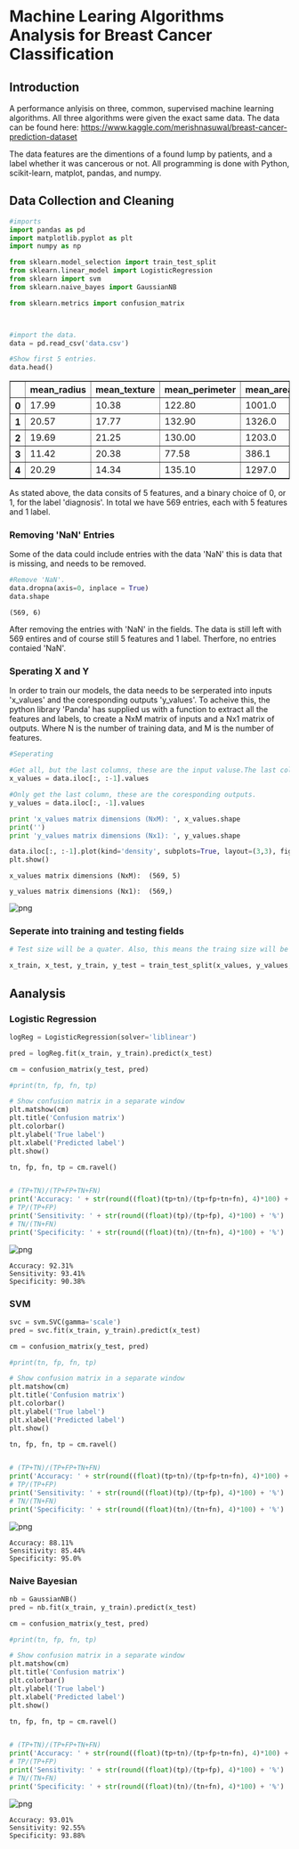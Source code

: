 # Machine Learing Algorithms Analysis for Breast Cancer Classification

## Introduction
A performance anlyisis on three, common, supervised machine learning algorithms. All three algorithms were given the exact same data. The data can be found here: https://www.kaggle.com/merishnasuwal/breast-cancer-prediction-dataset

The data features are the dimentions of a found lump by patients, and a label whether it was cancerous or not. All programming is done with Python, scikit-learn, matplot, pandas, and numpy.




## Data Collection and Cleaning



```python
#imports
import pandas as pd
import matplotlib.pyplot as plt
import numpy as np

from sklearn.model_selection import train_test_split 
from sklearn.linear_model import LogisticRegression
from sklearn import svm
from sklearn.naive_bayes import GaussianNB

from sklearn.metrics import confusion_matrix



#import the data.
data = pd.read_csv('data.csv')

#Show first 5 entries.
data.head()
```




<div>
<style scoped>
    .dataframe tbody tr th:only-of-type {
        vertical-align: middle;
    }

    .dataframe tbody tr th {
        vertical-align: top;
    }

    .dataframe thead th {
        text-align: right;
    }
</style>
<table border="1" class="dataframe">
  <thead>
    <tr style="text-align: right;">
      <th></th>
      <th>mean_radius</th>
      <th>mean_texture</th>
      <th>mean_perimeter</th>
      <th>mean_area</th>
      <th>mean_smoothness</th>
      <th>diagnosis</th>
    </tr>
  </thead>
  <tbody>
    <tr>
      <th>0</th>
      <td>17.99</td>
      <td>10.38</td>
      <td>122.80</td>
      <td>1001.0</td>
      <td>0.11840</td>
      <td>0</td>
    </tr>
    <tr>
      <th>1</th>
      <td>20.57</td>
      <td>17.77</td>
      <td>132.90</td>
      <td>1326.0</td>
      <td>0.08474</td>
      <td>0</td>
    </tr>
    <tr>
      <th>2</th>
      <td>19.69</td>
      <td>21.25</td>
      <td>130.00</td>
      <td>1203.0</td>
      <td>0.10960</td>
      <td>0</td>
    </tr>
    <tr>
      <th>3</th>
      <td>11.42</td>
      <td>20.38</td>
      <td>77.58</td>
      <td>386.1</td>
      <td>0.14250</td>
      <td>0</td>
    </tr>
    <tr>
      <th>4</th>
      <td>20.29</td>
      <td>14.34</td>
      <td>135.10</td>
      <td>1297.0</td>
      <td>0.10030</td>
      <td>0</td>
    </tr>
  </tbody>
</table>
</div>



As stated above, the data consits of 5 features, and a binary choice of 0, or 1, for the label 'diagnosis'. In total we have 569 entries, each with 5 features and 1 label.

### Removing 'NaN' Entries

Some of the data could include entries with the data 'NaN' this is data that is missing, and needs to be removed.


```python
#Remove 'NaN'.
data.dropna(axis=0, inplace = True)
data.shape
```




    (569, 6)



After removing the entries with 'NaN' in the fields. The data is still left with 569 entires and of course still 5 features and 1 label. Therfore, no entries contaied 'NaN'.

### Sperating X and Y
In order to train our models, the data needs to be serperated into inputs 'x_values' and the coresponding outputs 'y_values'. To acheive this, the python library 'Panda' has supplied us with a function to extract all the features and labels, to create a NxM matrix of inputs and a Nx1 matrix of outputs. Where N is the number of training data, and M is the number of features. 


```python
#Seperating

#Get all, but the last columns, these are the input valuse.The last column, is the y_values.
x_values = data.iloc[:, :-1].values

#Only get the last column, these are the coresponding outputs.
y_values = data.iloc[:, -1].values

print 'x_values matrix dimensions (NxM): ', x_values.shape
print('')
print 'y_values matrix dimensions (Nx1): ', y_values.shape

data.iloc[:, :-1].plot(kind='density', subplots=True, layout=(3,3), figsize=(20,20), sharex=False)
plt.show()
```

    x_values matrix dimensions (NxM):  (569, 5)
    
    y_values matrix dimensions (Nx1):  (569,)



![png](output_10_1.png)


### Seperate into training and testing fields


```python
# Test size will be a quater. Also, this means the traing size will be three quaters.

x_train, x_test, y_train, y_test = train_test_split(x_values, y_values, test_size = 0.25, random_state = 0)

```

## Aanalysis

### Logistic Regression


```python
logReg = LogisticRegression(solver='liblinear')

pred = logReg.fit(x_train, y_train).predict(x_test)

cm = confusion_matrix(y_test, pred)

#print(tn, fp, fn, tp) 

# Show confusion matrix in a separate window
plt.matshow(cm)
plt.title('Confusion matrix')
plt.colorbar()
plt.ylabel('True label')
plt.xlabel('Predicted label')
plt.show()

tn, fp, fn, tp = cm.ravel()


# (TP+TN)/(TP+FP+TN+FN)
print('Accuracy: ' + str(round((float)(tp+tn)/(tp+fp+tn+fn), 4)*100) + '%')
# TP/(TP+FP)
print('Sensitivity: ' + str(round((float)(tp)/(tp+fp), 4)*100) + '%')
# TN/(TN+FN)
print('Specificity: ' + str(round((float)(tn)/(tn+fn), 4)*100) + '%')

```


![png](output_15_0.png)


    Accuracy: 92.31%
    Sensitivity: 93.41%
    Specificity: 90.38%


### SVM


```python
svc = svm.SVC(gamma='scale')
pred = svc.fit(x_train, y_train).predict(x_test)

cm = confusion_matrix(y_test, pred)

#print(tn, fp, fn, tp) 

# Show confusion matrix in a separate window
plt.matshow(cm)
plt.title('Confusion matrix')
plt.colorbar()
plt.ylabel('True label')
plt.xlabel('Predicted label')
plt.show()

tn, fp, fn, tp = cm.ravel()


# (TP+TN)/(TP+FP+TN+FN)
print('Accuracy: ' + str(round((float)(tp+tn)/(tp+fp+tn+fn), 4)*100) + '%')
# TP/(TP+FP)
print('Sensitivity: ' + str(round((float)(tp)/(tp+fp), 4)*100) + '%')
# TN/(TN+FN)
print('Specificity: ' + str(round((float)(tn)/(tn+fn), 4)*100) + '%')


```


![png](output_17_0.png)


    Accuracy: 88.11%
    Sensitivity: 85.44%
    Specificity: 95.0%


### Naive Bayesian


```python
nb = GaussianNB()
pred = nb.fit(x_train, y_train).predict(x_test)

cm = confusion_matrix(y_test, pred)

#print(tn, fp, fn, tp) 

# Show confusion matrix in a separate window
plt.matshow(cm)
plt.title('Confusion matrix')
plt.colorbar()
plt.ylabel('True label')
plt.xlabel('Predicted label')
plt.show()

tn, fp, fn, tp = cm.ravel()


# (TP+TN)/(TP+FP+TN+FN)
print('Accuracy: ' + str(round((float)(tp+tn)/(tp+fp+tn+fn), 4)*100) + '%')
# TP/(TP+FP)
print('Sensitivity: ' + str(round((float)(tp)/(tp+fp), 4)*100) + '%')
# TN/(TN+FN)
print('Specificity: ' + str(round((float)(tn)/(tn+fn), 4)*100) + '%')

```


![png](output_19_0.png)


    Accuracy: 93.01%
    Sensitivity: 92.55%
    Specificity: 93.88%

